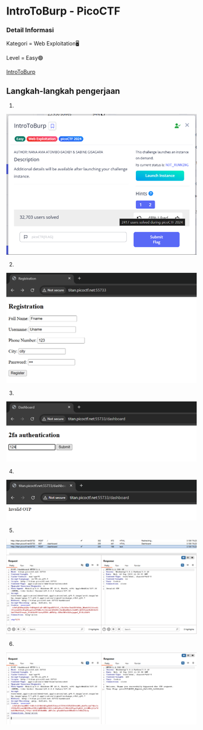 # IntroToBurp - PicoCTF

### Detail Informasi
Kategori = Web Exploitation🖥️

Level = Easy🟢

[IntroToBurp](https://play.picoctf.org/practice/challenge/419?category=1&page=1)

## Langkah-langkah pengerjaan
1.
![Alt text](./gambar/ITB-1.png)

2.
![Alt text](./gambar/ITB-2.png)

3.
![Alt text](./gambar/ITB-3.png)

4.
![Alt text](./gambar/ITB-4.png)

5.
![Alt text](./gambar/ITB-5.png)

6.
![Alt text](./gambar/ITB-6.png)